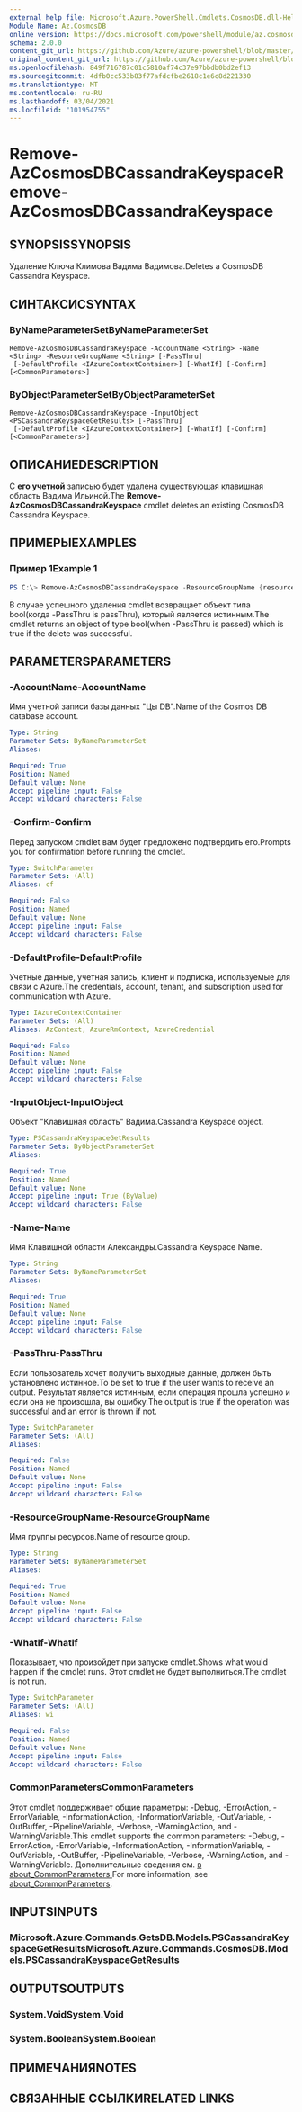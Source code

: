 ```yaml
---
external help file: Microsoft.Azure.PowerShell.Cmdlets.CosmosDB.dll-Help.xml
Module Name: Az.CosmosDB
online version: https://docs.microsoft.com/powershell/module/az.cosmosdb/remove-azcosmosdbcassandrakeyspace
schema: 2.0.0
content_git_url: https://github.com/Azure/azure-powershell/blob/master/src/CosmosDB/CosmosDB/help/Remove-AzCosmosDBCassandraKeyspace.md
original_content_git_url: https://github.com/Azure/azure-powershell/blob/master/src/CosmosDB/CosmosDB/help/Remove-AzCosmosDBCassandraKeyspace.md
ms.openlocfilehash: 849f716787c01c5810af74c37e97bbdb0bd2ef13
ms.sourcegitcommit: 4dfb0cc533b83f77afdcfbe2618c1e6c8d221330
ms.translationtype: MT
ms.contentlocale: ru-RU
ms.lasthandoff: 03/04/2021
ms.locfileid: "101954755"
---
```

# <span data-ttu-id="373a2-101">Remove-AzCosmosDBCassandraKeyspace</span><span class="sxs-lookup"><span data-stu-id="373a2-101">Remove-AzCosmosDBCassandraKeyspace</span></span>

## <span data-ttu-id="373a2-102">SYNOPSIS</span><span class="sxs-lookup"><span data-stu-id="373a2-102">SYNOPSIS</span></span>
<span data-ttu-id="373a2-103">Удаление Ключа Климова Вадима Вадимова.</span><span class="sxs-lookup"><span data-stu-id="373a2-103">Deletes a CosmosDB Cassandra Keyspace.</span></span>

## <span data-ttu-id="373a2-104">СИНТАКСИС</span><span class="sxs-lookup"><span data-stu-id="373a2-104">SYNTAX</span></span>

### <span data-ttu-id="373a2-105">ByNameParameterSet</span><span class="sxs-lookup"><span data-stu-id="373a2-105">ByNameParameterSet</span></span>
```
Remove-AzCosmosDBCassandraKeyspace -AccountName <String> -Name <String> -ResourceGroupName <String> [-PassThru]
 [-DefaultProfile <IAzureContextContainer>] [-WhatIf] [-Confirm] [<CommonParameters>]
```

### <span data-ttu-id="373a2-106">ByObjectParameterSet</span><span class="sxs-lookup"><span data-stu-id="373a2-106">ByObjectParameterSet</span></span>
```
Remove-AzCosmosDBCassandraKeyspace -InputObject <PSCassandraKeyspaceGetResults> [-PassThru]
 [-DefaultProfile <IAzureContextContainer>] [-WhatIf] [-Confirm] [<CommonParameters>]
```

## <span data-ttu-id="373a2-107">ОПИСАНИЕ</span><span class="sxs-lookup"><span data-stu-id="373a2-107">DESCRIPTION</span></span>
<span data-ttu-id="373a2-108">С **его учетной** записью будет удалена существующая клавишная область Вадима Ильиной.</span><span class="sxs-lookup"><span data-stu-id="373a2-108">The **Remove-AzCosmosDBCassandraKeyspace** cmdlet deletes an existing CosmosDB Cassandra Keyspace.</span></span>

## <span data-ttu-id="373a2-109">ПРИМЕРЫ</span><span class="sxs-lookup"><span data-stu-id="373a2-109">EXAMPLES</span></span>

### <span data-ttu-id="373a2-110">Пример 1</span><span class="sxs-lookup"><span data-stu-id="373a2-110">Example 1</span></span>
```powershell
PS C:\> Remove-AzCosmosDBCassandraKeyspace -ResourceGroupName {resourceGroupName} -AccountName {accountName} -Name {keyspaceName}
```

<span data-ttu-id="373a2-111">В случае успешного удаления cmdlet возвращает объект типа bool(когда -PassThru is passThru), который является истинным.</span><span class="sxs-lookup"><span data-stu-id="373a2-111">The cmdlet returns an object of type bool(when -PassThru is passed) which is true if the delete was successful.</span></span>

## <span data-ttu-id="373a2-112">PARAMETERS</span><span class="sxs-lookup"><span data-stu-id="373a2-112">PARAMETERS</span></span>

### <span data-ttu-id="373a2-113">-AccountName</span><span class="sxs-lookup"><span data-stu-id="373a2-113">-AccountName</span></span>
<span data-ttu-id="373a2-114">Имя учетной записи базы данных "Цы DB".</span><span class="sxs-lookup"><span data-stu-id="373a2-114">Name of the Cosmos DB database account.</span></span>

```yaml
Type: String
Parameter Sets: ByNameParameterSet
Aliases:

Required: True
Position: Named
Default value: None
Accept pipeline input: False
Accept wildcard characters: False
```

### <span data-ttu-id="373a2-115">-Confirm</span><span class="sxs-lookup"><span data-stu-id="373a2-115">-Confirm</span></span>
<span data-ttu-id="373a2-116">Перед запуском cmdlet вам будет предложено подтвердить его.</span><span class="sxs-lookup"><span data-stu-id="373a2-116">Prompts you for confirmation before running the cmdlet.</span></span>

```yaml
Type: SwitchParameter
Parameter Sets: (All)
Aliases: cf

Required: False
Position: Named
Default value: None
Accept pipeline input: False
Accept wildcard characters: False
```

### <span data-ttu-id="373a2-117">-DefaultProfile</span><span class="sxs-lookup"><span data-stu-id="373a2-117">-DefaultProfile</span></span>
<span data-ttu-id="373a2-118">Учетные данные, учетная запись, клиент и подписка, используемые для связи с Azure.</span><span class="sxs-lookup"><span data-stu-id="373a2-118">The credentials, account, tenant, and subscription used for communication with Azure.</span></span>

```yaml
Type: IAzureContextContainer
Parameter Sets: (All)
Aliases: AzContext, AzureRmContext, AzureCredential

Required: False
Position: Named
Default value: None
Accept pipeline input: False
Accept wildcard characters: False
```

### <span data-ttu-id="373a2-119">-InputObject</span><span class="sxs-lookup"><span data-stu-id="373a2-119">-InputObject</span></span>
<span data-ttu-id="373a2-120">Объект "Клавишная область" Вадима.</span><span class="sxs-lookup"><span data-stu-id="373a2-120">Cassandra Keyspace object.</span></span>

```yaml
Type: PSCassandraKeyspaceGetResults
Parameter Sets: ByObjectParameterSet
Aliases:

Required: True
Position: Named
Default value: None
Accept pipeline input: True (ByValue)
Accept wildcard characters: False
```

### <span data-ttu-id="373a2-121">-Name</span><span class="sxs-lookup"><span data-stu-id="373a2-121">-Name</span></span>
<span data-ttu-id="373a2-122">Имя Клавишной области Александры.</span><span class="sxs-lookup"><span data-stu-id="373a2-122">Cassandra Keyspace Name.</span></span>

```yaml
Type: String
Parameter Sets: ByNameParameterSet
Aliases:

Required: True
Position: Named
Default value: None
Accept pipeline input: False
Accept wildcard characters: False
```

### <span data-ttu-id="373a2-123">-PassThru</span><span class="sxs-lookup"><span data-stu-id="373a2-123">-PassThru</span></span>
<span data-ttu-id="373a2-124">Если пользователь хочет получить выходные данные, должен быть установлено истинное.</span><span class="sxs-lookup"><span data-stu-id="373a2-124">To be set to true if the user wants to receive an output.</span></span>
<span data-ttu-id="373a2-125">Результат является истинным, если операция прошла успешно и если она не произошла, вы ошибку.</span><span class="sxs-lookup"><span data-stu-id="373a2-125">The output is true if the operation was successful and an error is thrown if not.</span></span>

```yaml
Type: SwitchParameter
Parameter Sets: (All)
Aliases:

Required: False
Position: Named
Default value: None
Accept pipeline input: False
Accept wildcard characters: False
```

### <span data-ttu-id="373a2-126">-ResourceGroupName</span><span class="sxs-lookup"><span data-stu-id="373a2-126">-ResourceGroupName</span></span>
<span data-ttu-id="373a2-127">Имя группы ресурсов.</span><span class="sxs-lookup"><span data-stu-id="373a2-127">Name of resource group.</span></span>

```yaml
Type: String
Parameter Sets: ByNameParameterSet
Aliases:

Required: True
Position: Named
Default value: None
Accept pipeline input: False
Accept wildcard characters: False
```

### <span data-ttu-id="373a2-128">-WhatIf</span><span class="sxs-lookup"><span data-stu-id="373a2-128">-WhatIf</span></span>
<span data-ttu-id="373a2-129">Показывает, что произойдет при запуске cmdlet.</span><span class="sxs-lookup"><span data-stu-id="373a2-129">Shows what would happen if the cmdlet runs.</span></span>
<span data-ttu-id="373a2-130">Этот cmdlet не будет выполниться.</span><span class="sxs-lookup"><span data-stu-id="373a2-130">The cmdlet is not run.</span></span>

```yaml
Type: SwitchParameter
Parameter Sets: (All)
Aliases: wi

Required: False
Position: Named
Default value: None
Accept pipeline input: False
Accept wildcard characters: False
```

### <span data-ttu-id="373a2-131">CommonParameters</span><span class="sxs-lookup"><span data-stu-id="373a2-131">CommonParameters</span></span>
<span data-ttu-id="373a2-132">Этот cmdlet поддерживает общие параметры: -Debug, -ErrorAction, -ErrorVariable, -InformationAction, -InformationVariable, -OutVariable, -OutBuffer, -PipelineVariable, -Verbose, -WarningAction, and -WarningVariable.</span><span class="sxs-lookup"><span data-stu-id="373a2-132">This cmdlet supports the common parameters: -Debug, -ErrorAction, -ErrorVariable, -InformationAction, -InformationVariable, -OutVariable, -OutBuffer, -PipelineVariable, -Verbose, -WarningAction, and -WarningVariable.</span></span> <span data-ttu-id="373a2-133">Дополнительные сведения см. [в about_CommonParameters.](http://go.microsoft.com/fwlink/?LinkID=113216)</span><span class="sxs-lookup"><span data-stu-id="373a2-133">For more information, see [about_CommonParameters](http://go.microsoft.com/fwlink/?LinkID=113216).</span></span>

## <span data-ttu-id="373a2-134">INPUTS</span><span class="sxs-lookup"><span data-stu-id="373a2-134">INPUTS</span></span>

### <span data-ttu-id="373a2-135">Microsoft.Azure.Commands.GetsDB.Models.PSCassandraKeyspaceGetResults</span><span class="sxs-lookup"><span data-stu-id="373a2-135">Microsoft.Azure.Commands.CosmosDB.Models.PSCassandraKeyspaceGetResults</span></span>

## <span data-ttu-id="373a2-136">OUTPUTS</span><span class="sxs-lookup"><span data-stu-id="373a2-136">OUTPUTS</span></span>

### <span data-ttu-id="373a2-137">System.Void</span><span class="sxs-lookup"><span data-stu-id="373a2-137">System.Void</span></span>

### <span data-ttu-id="373a2-138">System.Boolean</span><span class="sxs-lookup"><span data-stu-id="373a2-138">System.Boolean</span></span>

## <span data-ttu-id="373a2-139">ПРИМЕЧАНИЯ</span><span class="sxs-lookup"><span data-stu-id="373a2-139">NOTES</span></span>

## <span data-ttu-id="373a2-140">СВЯЗАННЫЕ ССЫЛКИ</span><span class="sxs-lookup"><span data-stu-id="373a2-140">RELATED LINKS</span></span>
